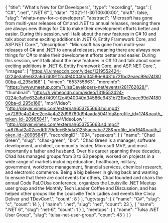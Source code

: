 {
  "title": "What's New for C# Developers",
  "type": "recording",
  "tags": [
    "C#",
    ".net",
    ".NET 6"
  ],
  "date": "2021-11-30T00:00:00",
  "draft": false,
  "slug": "whats-new-for-c-developers",
  "abstract": "Microsoft has gone from multi-year releases of C# and .NET to annual releases, meaning there are always new things for C# to make their development efforts better and easier. During this session, we'll talk about the new features in C# 10 and talk about some exciting additions in .NET 6, Entity Framework Core, and ASP.NET Core.",
  "description": "Microsoft has gone from multi-year releases of C# and .NET to annual releases, meaning there are always new things for C# to make their development efforts better and easier. During this session, we'll talk about the new features in C# 10 and talk about some exciting additions in .NET 6, Entity Framework Core, and ASP.NET Core.",
  "images": [
    "https://i.vimeocdn.com/video/1319552424-0224e3a9e632a6d74091f2c4940040d34586e9431b721bd2eaec99d7418000ba-d_295x166"
  ],
  "vimeo": "653755663",
  "moreinfo": "https://www.meetup.com/TulsaDevelopers-net/events/281762828/",
  "thumbnail": "https://i.vimeocdn.com/video/1319552424-0224e3a9e632a6d74091f2c4940040d34586e9431b721bd2eaec99d7418000ba-d_295x166",
  "mp4Video": "http://player.vimeo.com/external/653755663.hd.mp4?s=7289c4a24ee2ce4a4a22d96760d94aada5041fda&profile_id=174&oauth_token_id=20985841",
  "mp4VideoLow": "http://player.vimeo.com/external/653755663.sd.mp4?s=876ad2a02aedb1f79e1ec655da31255aceabc728&profile_id=164&oauth_token_id=20985841",
  "recordingID": 1094,
  "speakers": [
    {
      "name": "Chad Green",
      "slug": "chad-green",
      "bio": "Chad Green is a manager, software development, architect, community leader, Microsoft MVP, and most importantly a father and husband. Over his career spanning three decades, Chad has managed groups from 3 to 63 people, worked on projects in a wide range of markets including education, healthcare, military, government, workforce management, financial services, chemical research, and electronic commerce.  Being a big believer in giving back and wanting to ensure that there are cool events for others, Chad founded and chairs the annual Code PaLOUsa conference, organizes the Louisville .NET Meetup user group and the Monthly Tech Leader Coffee and Discussion, and has helped other groups like the Louisville Tech Ladies and events like Cincy Deliver and TDevConf.",
      "count": 8
    }
  ],
  "ugtvtags": [
    {
      "name": "C#",
      "slug": "c",
      "count": 14
    },
    {
      "name": ".net",
      "slug": "net",
      "count": 23
    },
    {
      "name": ".NET 6",
      "slug": "net-6",
      "count": 1
    }
  ],
  "meetups": [
    {
      "name": "Tulsa .NET User Group",
      "slug": "tulsa-net-user-group",
      "count": 43
    }
  ]
}